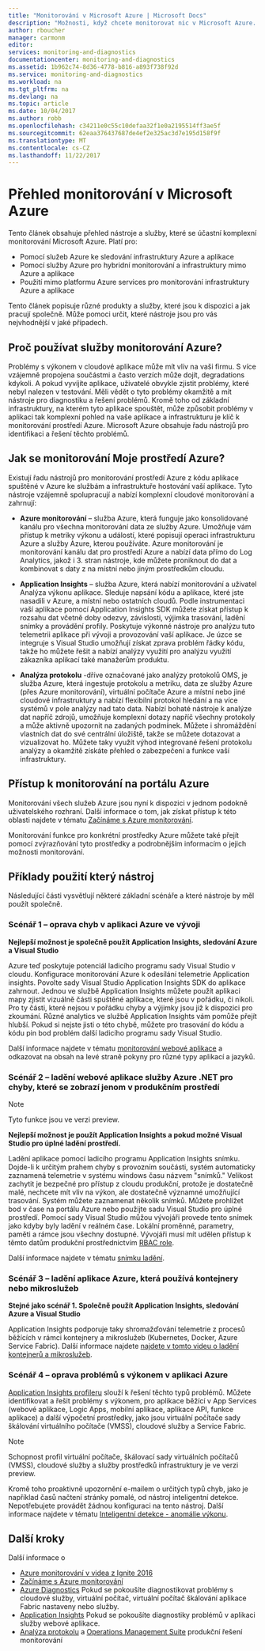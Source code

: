 ```yaml
---
title: "Monitorování v Microsoft Azure | Microsoft Docs"
description: "Možnosti, když chcete monitorovat nic v Microsoft Azure. Azure monitorování, Application Insights a analýzy protokolů"
author: rboucher
manager: carmonm
editor: 
services: monitoring-and-diagnostics
documentationcenter: monitoring-and-diagnostics
ms.assetid: 1b962c74-8d36-4778-b816-a893f738f92d
ms.service: monitoring-and-diagnostics
ms.workload: na
ms.tgt_pltfrm: na
ms.devlang: na
ms.topic: article
ms.date: 10/04/2017
ms.author: robb
ms.openlocfilehash: c34211e0c55c10defaa32f1e0a2195514ff3ae5f
ms.sourcegitcommit: 62eaa376437687de4ef2e325ac3d7e195d158f9f
ms.translationtype: MT
ms.contentlocale: cs-CZ
ms.lasthandoff: 11/22/2017
---
```

# <a name="overview-of-monitoring-in-microsoft-azure"></a>Přehled monitorování v Microsoft Azure
Tento článek obsahuje přehled nástroje a služby, které se účastní komplexní monitorování Microsoft Azure. Platí pro:
- Pomocí služeb Azure ke sledování infrastruktury Azure a aplikace
- Pomocí služby Azure pro hybridní monitorování a infrastruktury mimo Azure a aplikace
- Použití mimo platformu Azure services pro monitorování infrastruktury Azure a aplikace

Tento článek popisuje různé produkty a služby, které jsou k dispozici a jak pracují společně. Může pomoci určit, které nástroje jsou pro vás nejvhodnější v jaké případech.  

## <a name="why-use-azures-monitoring-services"></a>Proč používat služby monitorování Azure?

Problémy s výkonem v cloudové aplikace může mít vliv na vaši firmu. S více vzájemně propojena součástmi a často verzích může dojít, degradations kdykoli. A pokud vyvíjíte aplikace, uživatelé obvykle zjistit problémy, které nebyl nalezen v testování. Měli vědět o tyto problémy okamžitě a mít nástroje pro diagnostiku a řešení problémů. Kromě toho od základní infrastruktury, na kterém tyto aplikace spouštět, může způsobit problémy v aplikaci tak komplexní pohled na vaše aplikace a infrastrukturu je klíč k monitorování prostředí Azure. Microsoft Azure obsahuje řadu nástrojů pro identifikaci a řešení těchto problémů.

## <a name="how-do-i-monitor-my-azure-environment"></a>Jak se monitorování Moje prostředí Azure?

Existují řadu nástrojů pro monitorování prostředí Azure z kódu aplikace spuštěné v Azure ke službám a infrastruktuře hostování vaší aplikace. Tyto nástroje vzájemně spolupracují a nabízí komplexní cloudové monitorování a zahrnují:

-   **Azure monitorování** – služba Azure, která funguje jako konsolidované kanálu pro všechna monitorování data ze služby Azure. Umožňuje vám přístup k metriky výkonu a událostí, které popisují operaci infrastrukturu Azure a služby Azure, kterou používáte. Azure monitorování je monitorování kanálu dat pro prostředí Azure a nabízí data přímo do Log Analytics, jakož i 3. stran nástroje, kde můžete proniknout do dat a kombinovat s daty z na místní nebo jiným prostředkům cloudu.

-   **Application Insights** – služba Azure, která nabízí monitorování a uživatel Analýza výkonu aplikace. Sleduje napsání kódu a aplikace, které jste nasadili v Azure, a místní nebo ostatních cloudů. Podle instrumentaci vaší aplikace pomocí Application Insights SDK můžete získat přístup k rozsahu dat včetně doby odezvy, závislosti, výjimka trasování, ladění snímky a provádění profily. Poskytuje výkonné nástroje pro analýzu tuto telemetrii aplikace při vývoji a provozování vaší aplikace. Je úzce se integruje s Visual Studio umožňují získat zprava problém řádky kódu, takže ho můžete řešit a nabízí analýzy využití pro analýzu využití zákazníka aplikací také manažerům produktu.

-   **Analýza protokolu** -dříve označované jako analýzy protokolů OMS, je služba Azure, která ingestuje protokolu a metriku, data ze služby Azure (přes Azure monitorování), virtuální počítače Azure a místní nebo jiné cloudové infrastruktury a nabízí flexibilní protokol hledání a na více systémů v pole analýzy nad tato data. Nabízí bohaté nástroje k analýze dat napříč zdrojů, umožňuje komplexní dotazy napříč všechny protokoly a může aktivně upozornit na zadaných podmínek.  Můžete i shromáždění vlastních dat do své centrální úložiště, takže se můžete dotazovat a vizualizovat ho. Můžete taky využít výhod integrované řešení protokolu analýzy a okamžitě získáte přehled o zabezpečení a funkce vaší infrastruktury.

## <a name="accessing-monitoring-in-the-azure-portal"></a>Přístup k monitorování na portálu Azure
Monitorování všech služeb Azure jsou nyní k dispozici v jednom podokně uživatelského rozhraní. Další informace o tom, jak získat přístup k této oblasti najdete v tématu [Začínáme s Azure monitorování](monitoring-get-started.md). 

Monitorování funkce pro konkrétní prostředky Azure můžete také přejít pomocí zvýrazňování tyto prostředky a podrobnějším informacím o jejich možnosti monitorování. 

## <a name="examples-of-when-to-use-which-tool"></a>Příklady použití který nástroj 

Následující části vysvětlují některé základní scénáře a které nástroje by měl použít společně. 

### <a name="scenario-1--fix-errors-in-an-azure-application-under-development"></a>Scénář 1 – oprava chyb v aplikaci Azure ve vývoji   

**Nejlepší možnost je společně použít Application Insights, sledování Azure a Visual Studio**

Azure teď poskytuje potenciál ladicího programu sady Visual Studio v cloudu. Konfigurace monitorování Azure k odesílání telemetrie Application insights. Povolte sady Visual Studio Application Insights SDK do aplikace zahrnout. Jednou ve službě Application Insights můžete použít aplikaci mapy zjistit vizuálně části spuštěné aplikace, které jsou v pořádku, či nikoli. Pro ty části, které nejsou v pořádku chyby a výjimky jsou již k dispozici pro zkoumání. Různé analytics ve službě Application Insights vám pomůže přejít hlubší. Pokud si nejste jisti o této chybě, můžete pro trasování do kódu a kódu pin bod problém další ladicího programu sady Visual Studio. 

Další informace najdete v tématu [monitorování webové aplikace](../application-insights/app-insights-azure-web-apps.md) a odkazovat na obsah na levé straně pokyny pro různé typy aplikací a jazyků.  

### <a name="scenario-2--debug-an-azure-net-web-application-for-errors-that-only-show-in-production"></a>Scénář 2 – ladění webové aplikace služby Azure .NET pro chyby, které se zobrazí jenom v produkčním prostředí 

> [!NOTE]
> Tyto funkce jsou ve verzi preview. 

**Nejlepší možnost je použít Application Insights a pokud možné Visual Studio pro úplné ladění prostředí.**

Ladění aplikace pomocí ladicího programu Application Insights snímku. Dojde-li k určitým prahem chyby s provozním součásti, systém automaticky zaznamená telemetrie v systému windows času názvem "snímků." Velikost zachytit je bezpečné pro přístup z cloudu produkční, protože je dostatečně malé, nechcete mít vliv na výkon, ale dostatečně významné umožňující trasování.  Systém můžete zaznamenat několik snímků. Můžete prohlížet bod v čase na portálu Azure nebo použijte sadu Visual Studio pro úplné prostředí. Pomocí sady Visual Studio můžou vývojáři provede tento snímek jako kdyby byly ladění v reálném čase. Lokální proměnné, parametry, paměti a rámce jsou všechny dostupné. Vývojáři musí mít udělen přístup k těmto datům produkční prostřednictvím [RBAC role](../active-directory/role-based-access-built-in-roles.md).  

Další informace najdete v tématu [snímku ladění](../application-insights/app-insights-snapshot-debugger.md). 

### <a name="scenario-3--debug-an-azure-application-that-uses-containers-or-microservices"></a>Scénář 3 – ladění aplikace Azure, která používá kontejnery nebo mikroslužeb 

**Stejné jako scénář 1. Společně použít Application Insights, sledování Azure a Visual Studio**

Application Insights podporuje taky shromažďování telemetrie z procesů běžících v rámci kontejnery a mikroslužeb (Kubernetes, Docker, Azure Service Fabric). Další informace najdete [najdete v tomto videu o ladění kontejnerů a mikroslužeb](https://go.microsoft.com/fwlink/?linkid=848184). 


### <a name="scenario-4--fix-performance-issues-in-your-azure-application"></a>Scénář 4 – oprava problémů s výkonem v aplikaci Azure

[Application Insights profileru](../application-insights/app-insights-profiler.md) slouží k řešení těchto typů problémů. Můžete identifikovat a řešit problémy s výkonem, pro aplikace běžící v App Services (webové aplikace, Logic Apps, mobilní aplikace, aplikace API, funkce aplikace) a další výpočetní prostředky, jako jsou virtuální počítače sady škálování virtuálního počítače (VMSS), cloudové služby a Service Fabric. 

> [!NOTE]
> Schopnost profil virtuální počítače, škálovací sady virtuálních počítačů (VMSS), cloudové služby a služby prostředků infrastruktury je ve verzi preview.   

Kromě toho proaktivně upozornění e-mailem o určitých typů chyb, jako je například časů načtení stránky pomalé, od nástroj inteligentní detekce.  Nepotřebujete provádět žádnou konfiguraci na tento nástroj. Další informace najdete v tématu [Inteligentní detekce - anomálie výkonu](../application-insights/app-insights-proactive-performance-diagnostics.md).



## <a name="next-steps"></a>Další kroky
Další informace o

* [Azure monitorování v videa z Ignite 2016](https://myignite.microsoft.com/videos/4977)
* [Začínáme s Azure monitorování](monitoring-get-started.md)
* [Azure Diagnostics](../azure-diagnostics.md) Pokud se pokoušíte diagnostikovat problémy s cloudové služby, virtuální počítač, virtuální počítač škálování aplikace Fabric nastaveny nebo služby.
* [Application Insights](https://azure.microsoft.com/documentation/services/application-insights/) Pokud se pokoušíte diagnostiky problémů v aplikaci služby webové aplikace.
* [Analýza protokolu](https://azure.microsoft.com/documentation/services/log-analytics/) a [Operations Management Suite](https://www.microsoft.com/oms/) produkční řešení monitorování
